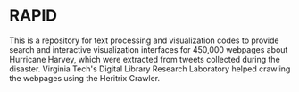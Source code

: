 # RAPID
This is a repository for text processing and visualization codes to provide search and interactive visualization interfaces for 450,000 webpages about Hurricane Harvey, which were extracted from tweets collected during the disaster.  Virginia Tech's Digital Library Research Laboratory helped crawling the webpages using the Heritrix Crawler. 
